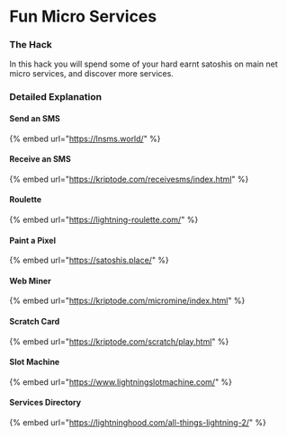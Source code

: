 # Fun Micro Services

### The Hack

In this hack you will spend some of your hard earnt satoshis on main net micro services, and discover more services.

### Detailed Explanation

#### Send an SMS

{% embed url="https://lnsms.world/" %}

#### Receive an SMS

{% embed url="https://kriptode.com/receivesms/index.html" %}

#### Roulette

{% embed url="https://lightning-roulette.com/" %}

#### Paint a Pixel

{% embed url="https://satoshis.place/" %}

#### Web Miner

{% embed url="https://kriptode.com/micromine/index.html" %}

#### Scratch Card

{% embed url="https://kriptode.com/scratch/play.html" %}

#### Slot Machine

{% embed url="https://www.lightningslotmachine.com/" %}

#### Services Directory

{% embed url="https://lightninghood.com/all-things-lightning-2/" %}

